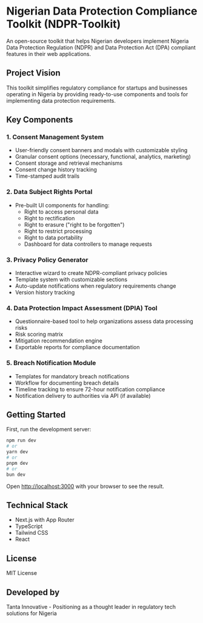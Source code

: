 # Nigerian Data Protection Compliance Toolkit (NDPR-Toolkit)

An open-source toolkit that helps Nigerian developers implement Nigeria Data Protection Regulation (NDPR) and Data Protection Act (DPA) compliant features in their web applications.

## Project Vision

This toolkit simplifies regulatory compliance for startups and businesses operating in Nigeria by providing ready-to-use components and tools for implementing data protection requirements.

## Key Components

### 1. Consent Management System
- User-friendly consent banners and modals with customizable styling
- Granular consent options (necessary, functional, analytics, marketing)
- Consent storage and retrieval mechanisms
- Consent change history tracking
- Time-stamped audit trails

### 2. Data Subject Rights Portal
- Pre-built UI components for handling:
  - Right to access personal data
  - Right to rectification
  - Right to erasure ("right to be forgotten")
  - Right to restrict processing
  - Right to data portability
  - Dashboard for data controllers to manage requests

### 3. Privacy Policy Generator
- Interactive wizard to create NDPR-compliant privacy policies
- Template system with customizable sections
- Auto-update notifications when regulatory requirements change
- Version history tracking

### 4. Data Protection Impact Assessment (DPIA) Tool
- Questionnaire-based tool to help organizations assess data processing risks
- Risk scoring matrix
- Mitigation recommendation engine
- Exportable reports for compliance documentation

### 5. Breach Notification Module
- Templates for mandatory breach notifications
- Workflow for documenting breach details
- Timeline tracking to ensure 72-hour notification compliance
- Notification delivery to authorities via API (if available)

## Getting Started

First, run the development server:

```bash
npm run dev
# or
yarn dev
# or
pnpm dev
# or
bun dev
```

Open [http://localhost:3000](http://localhost:3000) with your browser to see the result.

## Technical Stack

- Next.js with App Router
- TypeScript
- Tailwind CSS
- React

## License

MIT License

## Developed by

Tanta Innovative - Positioning as a thought leader in regulatory tech solutions for Nigeria
